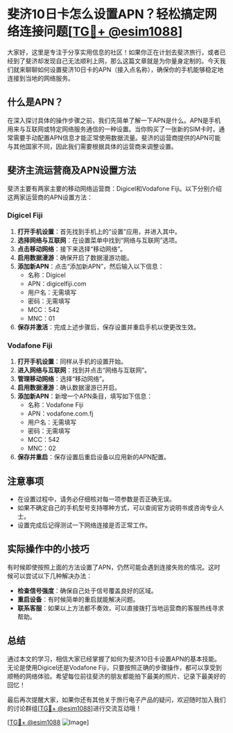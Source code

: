 # 斐济10日卡怎么设置APN？轻松搞定网络连接问题[[TG💪+ @esim1088](https://t.me/s/esim1088)]

大家好，这里是专注于分享实用信息的社区！如果你正在计划去斐济旅行，或者已经到了斐济却发现自己无法顺利上网，那么这篇文章就是为你量身定制的。今天我们就来聊聊如何设置斐济10日卡的APN（接入点名称），确保你的手机能够稳定地连接到当地的网络服务。

## 什么是APN？

在深入探讨具体的操作步骤之前，我们先简单了解一下APN是什么。APN是手机用来与互联网或特定网络服务通信的一种设置。当你购买了一张新的SIM卡时，通常需要手动配置APN信息才能正常使用数据流量。斐济的运营商提供的APN可能与其他国家不同，因此我们需要根据具体的运营商来调整设置。

## 斐济主流运营商及APN设置方法

斐济主要有两家主要的移动网络运营商：Digicel和Vodafone Fiji。以下分别介绍这两家运营商的APN设置方法：

### Digicel Fiji

1. **打开手机设置**：首先找到手机上的“设置”应用，并进入其中。
2. **选择网络与互联网**：在设置菜单中找到“网络与互联网”选项。
3. **点击移动网络**：接下来选择“移动网络”。
4. **启用数据漫游**：确保开启了数据漫游功能。
5. **添加新APN**：点击“添加新APN”，然后输入以下信息：
   - 名称：Digicel
   - APN：digicelfiji.com
   - 用户名：无需填写
   - 密码：无需填写
   - MCC：542
   - MNC：01
6. **保存并激活**：完成上述步骤后，保存设置并重启手机以使更改生效。

### Vodafone Fiji

1. **打开手机设置**：同样从手机的设置开始。
2. **进入网络与互联网**：找到并点击“网络与互联网”。
3. **管理移动网络**：选择“移动网络”。
4. **启用数据漫游**：确认数据漫游已开启。
5. **添加新APN**：新增一个APN条目，填写如下信息：
   - 名称：Vodafone Fiji
   - APN：vodafone.com.fj
   - 用户名：无需填写
   - 密码：无需填写
   - MCC：542
   - MNC：02
6. **保存并重启**：保存设置后重启设备以应用新的APN配置。

## 注意事项

- 在设置过程中，请务必仔细核对每一项参数是否正确无误。
- 如果不确定自己的手机型号支持哪种方式，可以查阅官方说明书或咨询专业人士。
- 设置完成后记得测试一下网络连接是否正常工作。

## 实际操作中的小技巧

有时候即使按照上面的方法设置了APN，仍然可能会遇到连接失败的情况。这时候可以尝试以下几种解决办法：

- **检查信号强度**：确保自己处于信号覆盖良好的区域。
- **重启设备**：有时候简单的重启就能解决问题。
- **联系客服**：如果以上方法都不奏效，可以直接拨打当地运营商的客服热线寻求帮助。

## 总结

通过本文的学习，相信大家已经掌握了如何为斐济10日卡设置APN的基本技能。无论是使用Digicel还是Vodafone Fiji，只要按照正确的步骤操作，都可以享受到顺畅的网络体验。希望每位前往斐济的朋友都能拍下最美的照片、记录下最美好的回忆！

最后再次提醒大家，如果你还有其他关于旅行电子产品的疑问，欢迎随时加入我们的讨论群组[[TG💪+ @esim1088](https://t.me/s/esim1088)]进行交流互动哦！

[[TG💪+ @esim1088](https://t.me/s/esim1088) ![Image](https://i.postimg.cc/4NQfJmqS/Snipaste-2025-05-13-00-14-12.png)]